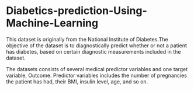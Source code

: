 # Diabetics-prediction-Using-Machine-Learning
This dataset is originally from the National Institute of Diabetes.The objective of the dataset is to diagnostically predict whether or not a patient has diabetes, based on certain diagnostic measurements included in the dataset.

The datasets consists of several medical predictor variables and one target variable, Outcome. Predictor variables includes the number of pregnancies the patient has had, their BMI, insulin level, age, and so on.
